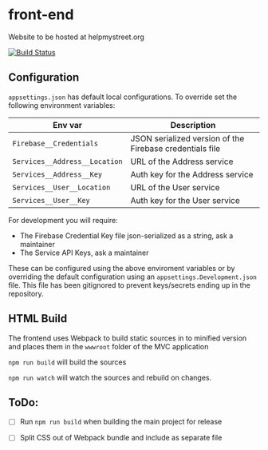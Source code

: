 # front-end

Website to be hosted at helpmystreet.org

[![Build Status](https://dev.azure.com/HelpMyStreet/public-website/_apis/build/status/HelpMyStreet.front-end?branchName=master)](https://dev.azure.com/HelpMyStreet/public-website/_build/latest?definitionId=3&branchName=master)

## Configuration

`appsettings.json` has default local configurations. To override set the following environment variables:

| Env var                       | Description                                              |
| ----------------------------- | -------------------------------------------------------- |
| `Firebase__Credentials`       | JSON serialized version of the Firebase credentials file |
| `Services__Address__Location` | URL of the Address service                               |
| `Services__Address__Key`      | Auth key for the Address service                         |
| `Services__User__Location`    | URL of the User service                                  |
| `Services__User__Key`         | Auth key for the User service                            |

For development you will require:

- The Firebase Credential Key file json-serialized as a string, ask a maintainer
- The Service API Keys, ask a maintainer

These can be configured using the above enviroment variables or by overriding the default configuration using an `appsettings.Development.json` file. This file has been gitignored to prevent keys/secrets ending up in the repository.

## HTML Build

The frontend uses Webpack to build static sources in to minified version and places them in the `wwwroot` folder of the MVC application

`npm run build` will build the sources

`npm run watch` will watch the sources and rebuild on changes.

## ToDo:

- [ ] Run `npm run build` when building the main project for release
- [ ] Split CSS out of Webpack bundle and include as separate file


